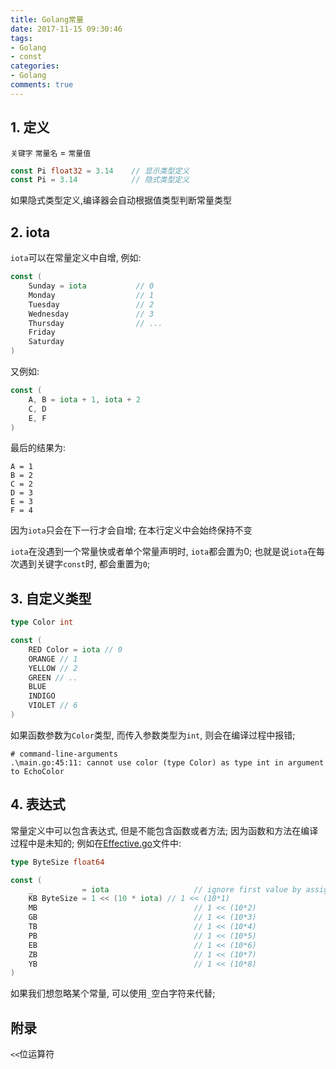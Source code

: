 ```yaml
---
title: Golang常量
date: 2017-11-15 09:30:46
tags:
- Golang
- const
categories:
- Golang
comments: true
---
```


## 1. 定义
`关键字` `常量名` = `常量值`
```go
const Pi float32 = 3.14    // 显示类型定义
const Pi = 3.14            // 隐式类型定义
```
<!-- more -->
如果隐式类型定义,编译器会自动根据值类型判断常量类型

## 2. iota

`iota`可以在常量定义中自增, 例如:
```go
const (
    Sunday = iota           // 0
    Monday                  // 1
    Tuesday                 // 2
    Wednesday               // 3
    Thursday                // ...
    Friday
    Saturday
)
```

又例如:

```go
const (
    A, B = iota + 1, iota + 2
    C, D
    E, F
)
```
最后的结果为:
```
A = 1
B = 2
C = 2
D = 3
E = 3
F = 4
```
因为`iota`只会在下一行才会自增; 在本行定义中会始终保持不变

`iota`在没遇到一个常量快或者单个常量声明时, `iota`都会置为0; 也就是说`iota`在每次遇到关键字`const`时, 都会重置为`0`;

## 3. 自定义类型

```go
type Color int

const (
    RED Color = iota // 0
    ORANGE // 1
    YELLOW // 2
    GREEN // ..
    BLUE
    INDIGO
    VIOLET // 6
)
```

如果函数参数为`Color`类型, 而传入参数类型为`int`, 则会在编译过程中报错;

```
# command-line-arguments
.\main.go:45:11: cannot use color (type Color) as type int in argument to EchoColor
```

## 4. 表达式
常量定义中可以包含表达式, 但是不能包含函数或者方法; 因为函数和方法在编译过程中是未知的; 例如在[Effective.go](https://golang.org/doc/effective_go.html#constants)文件中:
```go
type ByteSize float64

const (
    _           = iota                   // ignore first value by assigning to blank identifier
    KB ByteSize = 1 << (10 * iota) // 1 << (10*1)
    MB                                   // 1 << (10*2)
    GB                                   // 1 << (10*3)
    TB                                   // 1 << (10*4)
    PB                                   // 1 << (10*5)
    EB                                   // 1 << (10*6)
    ZB                                   // 1 << (10*7)
    YB                                   // 1 << (10*8)
)
```

如果我们想忽略某个常量, 可以使用`_`空白字符来代替;

## 附录
`<<`位运算符
